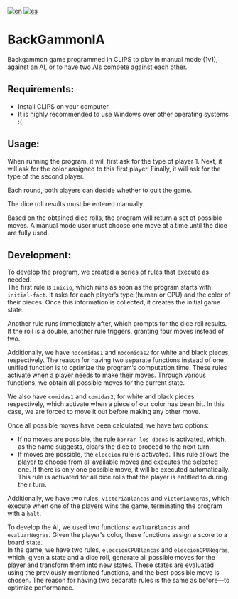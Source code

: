 [![en](https://img.shields.io/badge/lang-en-red.svg)](https://github.com/JosuBarru/BackGammonIA/blob/main/README-en.md)
[![es](https://img.shields.io/badge/lang-es-blue.svg)](https://github.com/JosuBarru/BackGammonIA/blob/main/README.md)

# BackGammonIA  
Backgammon game programmed in CLIPS to play in manual mode (1v1), against an AI, or to have two AIs compete against each other.  

## Requirements:  
* Install CLIPS on your computer.  
* It is highly recommended to use Windows over other operating systems :(.  

## Usage:  
When running the program, it will first ask for the type of player 1. Next, it will ask for the color assigned to this first player. Finally, it will ask for the type of the second player.  

Each round, both players can decide whether to quit the game.  

The dice roll results must be entered manually.  

Based on the obtained dice rolls, the program will return a set of possible moves. A manual mode user must choose one move at a time until the dice are fully used.  

## Development:  
To develop the program, we created a series of rules that execute as needed.  
The first rule is `inicio`, which runs as soon as the program starts with `initial-fact`. It asks for each player’s type (human or CPU) and the color of their pieces. Once this information is collected, it creates the initial game state.  

Another rule runs immediately after, which prompts for the dice roll results. If the roll is a double, another rule triggers, granting four moves instead of two.  

Additionally, we have `nocomidas1` and `nocomidas2` for white and black pieces, respectively. The reason for having two separate functions instead of one unified function is to optimize the program’s computation time. These rules activate when a player needs to make their moves. Through various functions, we obtain all possible moves for the current state.  

We also have `comidas1` and `comidas2`, for white and black pieces respectively, which activate when a piece of our color has been hit. In this case, we are forced to move it out before making any other move.  

Once all possible moves have been calculated, we have two options:  
- If no moves are possible, the rule `borrar los dados` is activated, which, as the name suggests, clears the dice to proceed to the next turn.  
- If moves are possible, the `eleccion` rule is activated. This rule allows the player to choose from all available moves and executes the selected one. If there is only one possible move, it will be executed automatically. This rule is activated for all dice rolls that the player is entitled to during their turn.  

Additionally, we have two rules, `victoriaBlancas` and `victoriaNegras`, which execute when one of the players wins the game, terminating the program with a `halt`.  

To develop the AI, we used two functions: `evaluarBlancas` and `evaluarNegras`. Given the player's color, these functions assign a score to a board state.  
In the game, we have two rules, `eleccionCPUBlancas` and `eleccionCPUNegras`, which, given a state and a dice roll, generate all possible moves for the player and transform them into new states. These states are evaluated using the previously mentioned functions, and the best possible move is chosen. The reason for having two separate rules is the same as before—to optimize performance.  
